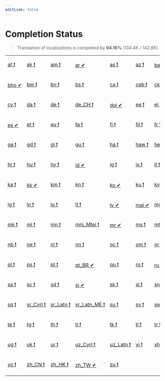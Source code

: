 ```yaml
---
editLink: false
---
```


# Completion Status

> Translation of localizations is completed by **94.16%** (134.4K / 142.8K).

<table width="100%">
<tr><td width="12%">

[af&nbsp;❗](statuses/af.md)

</td><td width="12%">

[ak&nbsp;❗](statuses/ak.md)

</td><td width="12%">

[am&nbsp;❗](statuses/am.md)

</td><td width="12%">

[ar&nbsp;✔](statuses/ar.md)

</td><td width="12%">

[as&nbsp;❗](statuses/as.md)

</td><td width="12%">

[az&nbsp;❗](statuses/az.md)

</td><td width="12%">

[be&nbsp;✔](statuses/be.md)

</td><td width="12%">

[bg&nbsp;❗](statuses/bg.md)

</td></tr>
<tr><td width="12%">

[bho&nbsp;✔](statuses/bho.md)

</td><td width="12%">

[bm&nbsp;❗](statuses/bm.md)

</td><td width="12%">

[bn&nbsp;❗](statuses/bn.md)

</td><td width="12%">

[bs&nbsp;❗](statuses/bs.md)

</td><td width="12%">

[ca&nbsp;❗](statuses/ca.md)

</td><td width="12%">

[ceb&nbsp;❗](statuses/ceb.md)

</td><td width="12%">

[ckb&nbsp;❗](statuses/ckb.md)

</td><td width="12%">

[cs&nbsp;❗](statuses/cs.md)

</td></tr>
<tr><td width="12%">

[cy&nbsp;❗](statuses/cy.md)

</td><td width="12%">

[da&nbsp;❗](statuses/da.md)

</td><td width="12%">

[de&nbsp;❗](statuses/de.md)

</td><td width="12%">

[de_CH&nbsp;❗](statuses/de_CH.md)

</td><td width="12%">

[doi&nbsp;✔](statuses/doi.md)

</td><td width="12%">

[ee&nbsp;❗](statuses/ee.md)

</td><td width="12%">

[el&nbsp;❗](statuses/el.md)

</td><td width="12%">

[eo&nbsp;❗](statuses/eo.md)

</td></tr>
<tr><td width="12%">

[es&nbsp;✔](statuses/es.md)

</td><td width="12%">

[et&nbsp;❗](statuses/et.md)

</td><td width="12%">

[eu&nbsp;❗](statuses/eu.md)

</td><td width="12%">

[fa&nbsp;❗](statuses/fa.md)

</td><td width="12%">

[fi&nbsp;❗](statuses/fi.md)

</td><td width="12%">

[fil&nbsp;❗](statuses/fil.md)

</td><td width="12%">

[fr&nbsp;❗](statuses/fr.md)

</td><td width="12%">

[fy&nbsp;❗](statuses/fy.md)

</td></tr>
<tr><td width="12%">

[ga&nbsp;❗](statuses/ga.md)

</td><td width="12%">

[gd&nbsp;❗](statuses/gd.md)

</td><td width="12%">

[gl&nbsp;❗](statuses/gl.md)

</td><td width="12%">

[gu&nbsp;❗](statuses/gu.md)

</td><td width="12%">

[ha&nbsp;❗](statuses/ha.md)

</td><td width="12%">

[haw&nbsp;❗](statuses/haw.md)

</td><td width="12%">

[he&nbsp;❗](statuses/he.md)

</td><td width="12%">

[hi&nbsp;❗](statuses/hi.md)

</td></tr>
<tr><td width="12%">

[hr&nbsp;❗](statuses/hr.md)

</td><td width="12%">

[hu&nbsp;❗](statuses/hu.md)

</td><td width="12%">

[hy&nbsp;❗](statuses/hy.md)

</td><td width="12%">

[id&nbsp;✔](statuses/id.md)

</td><td width="12%">

[ig&nbsp;❗](statuses/ig.md)

</td><td width="12%">

[is&nbsp;❗](statuses/is.md)

</td><td width="12%">

[it&nbsp;❗](statuses/it.md)

</td><td width="12%">

[ja&nbsp;❗](statuses/ja.md)

</td></tr>
<tr><td width="12%">

[ka&nbsp;❗](statuses/ka.md)

</td><td width="12%">

[kk&nbsp;✔](statuses/kk.md)

</td><td width="12%">

[km&nbsp;❗](statuses/km.md)

</td><td width="12%">

[kn&nbsp;❗](statuses/kn.md)

</td><td width="12%">

[ko&nbsp;✔](statuses/ko.md)

</td><td width="12%">

[ku&nbsp;❗](statuses/ku.md)

</td><td width="12%">

[ky&nbsp;❗](statuses/ky.md)

</td><td width="12%">

[lb&nbsp;❗](statuses/lb.md)

</td></tr>
<tr><td width="12%">

[lg&nbsp;❗](statuses/lg.md)

</td><td width="12%">

[ln&nbsp;❗](statuses/ln.md)

</td><td width="12%">

[lo&nbsp;❗](statuses/lo.md)

</td><td width="12%">

[lt&nbsp;❗](statuses/lt.md)

</td><td width="12%">

[lv&nbsp;✔](statuses/lv.md)

</td><td width="12%">

[mai&nbsp;✔](statuses/mai.md)

</td><td width="12%">

[mg&nbsp;❗](statuses/mg.md)

</td><td width="12%">

[mi&nbsp;❗](statuses/mi.md)

</td></tr>
<tr><td width="12%">

[mk&nbsp;❗](statuses/mk.md)

</td><td width="12%">

[ml&nbsp;❗](statuses/ml.md)

</td><td width="12%">

[mn&nbsp;❗](statuses/mn.md)

</td><td width="12%">

[mni_Mtei&nbsp;❗](statuses/mni_Mtei.md)

</td><td width="12%">

[mr&nbsp;✔](statuses/mr.md)

</td><td width="12%">

[ms&nbsp;❗](statuses/ms.md)

</td><td width="12%">

[mt&nbsp;❗](statuses/mt.md)

</td><td width="12%">

[my&nbsp;❗](statuses/my.md)

</td></tr>
<tr><td width="12%">

[nb&nbsp;❗](statuses/nb.md)

</td><td width="12%">

[ne&nbsp;❗](statuses/ne.md)

</td><td width="12%">

[nl&nbsp;❗](statuses/nl.md)

</td><td width="12%">

[nn&nbsp;❗](statuses/nn.md)

</td><td width="12%">

[oc&nbsp;❗](statuses/oc.md)

</td><td width="12%">

[om&nbsp;❗](statuses/om.md)

</td><td width="12%">

[or&nbsp;❗](statuses/or.md)

</td><td width="12%">

[pa&nbsp;❗](statuses/pa.md)

</td></tr>
<tr><td width="12%">

[pl&nbsp;❗](statuses/pl.md)

</td><td width="12%">

[ps&nbsp;❗](statuses/ps.md)

</td><td width="12%">

[pt&nbsp;❗](statuses/pt.md)

</td><td width="12%">

[pt_BR&nbsp;✔](statuses/pt_BR.md)

</td><td width="12%">

[qu&nbsp;❗](statuses/qu.md)

</td><td width="12%">

[ro&nbsp;❗](statuses/ro.md)

</td><td width="12%">

[ru&nbsp;✔](statuses/ru.md)

</td><td width="12%">

[rw&nbsp;❗](statuses/rw.md)

</td></tr>
<tr><td width="12%">

[sa&nbsp;❗](statuses/sa.md)

</td><td width="12%">

[sc&nbsp;❗](statuses/sc.md)

</td><td width="12%">

[sd&nbsp;❗](statuses/sd.md)

</td><td width="12%">

[si&nbsp;✔](statuses/si.md)

</td><td width="12%">

[sk&nbsp;❗](statuses/sk.md)

</td><td width="12%">

[sl&nbsp;❗](statuses/sl.md)

</td><td width="12%">

[sn&nbsp;❗](statuses/sn.md)

</td><td width="12%">

[so&nbsp;❗](statuses/so.md)

</td></tr>
<tr><td width="12%">

[sq&nbsp;❗](statuses/sq.md)

</td><td width="12%">

[sr_Cyrl&nbsp;❗](statuses/sr_Cyrl.md)

</td><td width="12%">

[sr_Latn&nbsp;❗](statuses/sr_Latn.md)

</td><td width="12%">

[sr_Latn_ME&nbsp;❗](statuses/sr_Latn_ME.md)

</td><td width="12%">

[su&nbsp;❗](statuses/su.md)

</td><td width="12%">

[sv&nbsp;❗](statuses/sv.md)

</td><td width="12%">

[sw&nbsp;❗](statuses/sw.md)

</td><td width="12%">

[ta&nbsp;❗](statuses/ta.md)

</td></tr>
<tr><td width="12%">

[te&nbsp;❗](statuses/te.md)

</td><td width="12%">

[tg&nbsp;❗](statuses/tg.md)

</td><td width="12%">

[th&nbsp;❗](statuses/th.md)

</td><td width="12%">

[ti&nbsp;❗](statuses/ti.md)

</td><td width="12%">

[tk&nbsp;❗](statuses/tk.md)

</td><td width="12%">

[tl&nbsp;❗](statuses/tl.md)

</td><td width="12%">

[tr&nbsp;❗](statuses/tr.md)

</td><td width="12%">

[tt&nbsp;❗](statuses/tt.md)

</td></tr>
<tr><td width="12%">

[ug&nbsp;❗](statuses/ug.md)

</td><td width="12%">

[uk&nbsp;❗](statuses/uk.md)

</td><td width="12%">

[ur&nbsp;❗](statuses/ur.md)

</td><td width="12%">

[uz_Cyrl&nbsp;❗](statuses/uz_Cyrl.md)

</td><td width="12%">

[uz_Latn&nbsp;❗](statuses/uz_Latn.md)

</td><td width="12%">

[vi&nbsp;❗](statuses/vi.md)

</td><td width="12%">

[xh&nbsp;❗](statuses/xh.md)

</td><td width="12%">

[yi&nbsp;❗](statuses/yi.md)

</td></tr>
<tr><td width="12%">

[yo&nbsp;❗](statuses/yo.md)

</td><td width="12%">

[zh_CN&nbsp;❗](statuses/zh_CN.md)

</td><td width="12%">

[zh_HK&nbsp;❗](statuses/zh_HK.md)

</td><td width="12%">

[zh_TW&nbsp;✔](statuses/zh_TW.md)

</td><td width="12%">

[zu&nbsp;❗](statuses/zu.md)

</td></tr>
</table>
